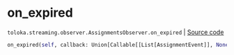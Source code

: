 # on_expired
`toloka.streaming.observer.AssignmentsObserver.on_expired` | [Source code](https://github.com/Toloka/toloka-kit/blob/v1.0.1/src/streaming/observer.py#L398)

```python
on_expired(self, callback: Union[Callable[[List[AssignmentEvent]], None], Callable[[List[AssignmentEvent]], Awaitable[None]]])
```

